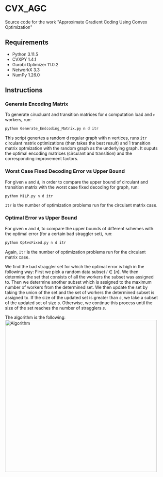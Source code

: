 # CVX_AGC
Source code for the work "Approximate Gradient Coding Using Convex Optimization" 


## Requirements

- Python 3.11.5
- CVXPY 1.4.1
- Gurobi Optimizer 11.0.2
- NetworkX 3.3
- NumPy 1.26.0

## Instructions

### Generate Encoding Matrix
To generate cirucluant and transition matrices for `d` computation load and `n` workers, run:
```sh
python Generate_Endcoding_Matrix.py n d itr
```
This script genertes a random d regular graph with n vertices, runs `itr` circulant matrix optimizations (then takes the best result) and 1 transition matrix optmization with the random graph as the underlying graph. It ouputs the optimal encoding matrices (circulant and transition) and the corresponding improvement factors. 

### Worst Case Fixed Decoding Error vs Upper Bound
For given `n` and `d`, in order to compare the upper bound of circulant and transition matrix with the worst case fixed decoding for graph, run: 
```sh
python MILP.py n d itr 
```
`Itr` is the number of optimization problems run for the circulant matrix case. 

### Optimal Error vs Upper Bound

For given `n` and `d`, to compare the upper bounds of different schemes with the optimal error (for a certain bad straggler set), run:

```sh
python OptvsFixed.py n d itr
```
Again, `Itr` is the number of optimization problems run for the circulant matrix case. 

We find the bad straggler set for which the optimal error is high in the following way:  First we pick a random data subset $i \in [n]$. We then determine the set that consists of all the workers the subset was assigned to. Then we determine another subset which is assigned to the maximum number of workers from the determined set. We then update the set by taking the union of the set and the set of workers the determined subset is assigned to. If the size of the updated set  is greater than $s$, we take a subset of the updated set of size $s$. Otherwise, we continue this process until the size of the set reaches the number of stragglers $s$.  

The algorithm is the following:
<img src="https://github.com/user-attachments/assets/3666de5d-83f1-4d78-825b-bb88195858ee" alt="Algorithm" width="500"/>





